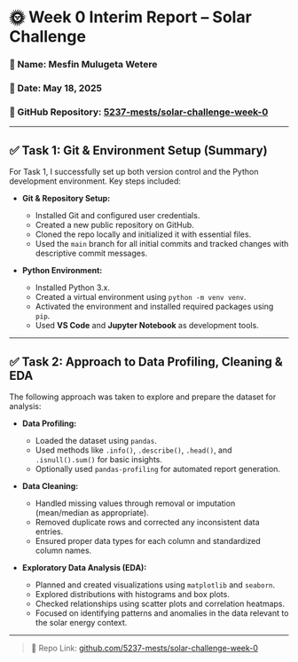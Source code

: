 # 🌞 Week 0 Interim Report – Solar Challenge

### 🔹 Name: Mesfin Mulugeta Wetere

### 🔹 Date: May 18, 2025

### 🔹 GitHub Repository: [5237-mests/solar-challenge-week-0](https://github.com/5237-mests/solar-challenge-week-0)

---

## ✅ Task 1: Git & Environment Setup (Summary)

For Task 1, I successfully set up both version control and the Python development environment. Key steps included:

- **Git & Repository Setup:**

  - Installed Git and configured user credentials.
  - Created a new public repository on GitHub.
  - Cloned the repo locally and initialized it with essential files.
  - Used the `main` branch for all initial commits and tracked changes with descriptive commit messages.

- **Python Environment:**
  - Installed Python 3.x.
  - Created a virtual environment using `python -m venv venv`.
  - Activated the environment and installed required packages using `pip`.
  - Used **VS Code** and **Jupyter Notebook** as development tools.

---

## ✅ Task 2: Approach to Data Profiling, Cleaning & EDA

The following approach was taken to explore and prepare the dataset for analysis:

- **Data Profiling:**

  - Loaded the dataset using `pandas`.
  - Used methods like `.info()`, `.describe()`, `.head()`, and `.isnull().sum()` for basic insights.
  - Optionally used `pandas-profiling` for automated report generation.

- **Data Cleaning:**

  - Handled missing values through removal or imputation (mean/median as appropriate).
  - Removed duplicate rows and corrected any inconsistent data entries.
  - Ensured proper data types for each column and standardized column names.

- **Exploratory Data Analysis (EDA):**
  - Planned and created visualizations using `matplotlib` and `seaborn`.
  - Explored distributions with histograms and box plots.
  - Checked relationships using scatter plots and correlation heatmaps.
  - Focused on identifying patterns and anomalies in the data relevant to the solar energy context.

---

> 📁 Repo Link: [github.com/5237-mests/solar-challenge-week-0](https://github.com/5237-mests/solar-challenge-week-0)

